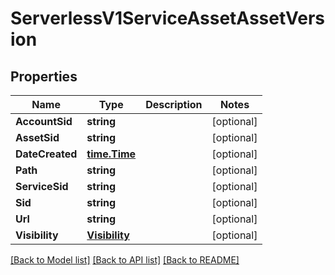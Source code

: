 # ServerlessV1ServiceAssetAssetVersion

## Properties

Name | Type | Description | Notes
------------ | ------------- | ------------- | -------------
**AccountSid** | **string** |  | [optional] 
**AssetSid** | **string** |  | [optional] 
**DateCreated** | [**time.Time**](time.Time.md) |  | [optional] 
**Path** | **string** |  | [optional] 
**ServiceSid** | **string** |  | [optional] 
**Sid** | **string** |  | [optional] 
**Url** | **string** |  | [optional] 
**Visibility** | [**Visibility**](visibility.md) |  | [optional] 

[[Back to Model list]](../README.md#documentation-for-models) [[Back to API list]](../README.md#documentation-for-api-endpoints) [[Back to README]](../README.md)


